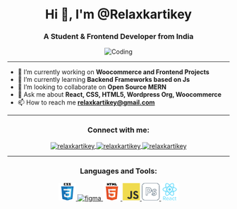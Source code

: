 <h1 align="center">Hi 👋, I'm @Relaxkartikey</h1>
<h3 align="center">A Student & Frontend Developer from India</h3>

<p align="center">
  <img src="https://user-images.githubusercontent.com/34984526/126812572-fd218473-2f42-4c9d-81f8-59d7db3ae9a4.gif" alt="Coding" width="400" height="300"/>
</p>

---

- 🔭 I’m currently working on **Woocommerce and Frontend Projects**
- 🌱 I’m currently learning **Backend Frameworks based on Js**
- 👯 I’m looking to collaborate on **Open Source MERN**
- 💬 Ask me about **React, CSS, HTML5, Wordpress Org, Woocommerce**
- 📫 How to reach me **relaxkartikey@gmail.com**

---

<h3 align="center">Connect with me:</h3>
<p align="center">
  <a href="https://twitter.com/relaxkartikey" target="_blank">
    <img align="center" src="https://raw.githubusercontent.com/rahuldkjain/github-profile-readme-generator/master/src/images/icons/Social/twitter.svg" alt="relaxkartikey" height="30" width="40" />
  </a>
  <a href="https://linkedin.com/in/relaxkartikey" target="_blank">
    <img align="center" src="https://raw.githubusercontent.com/rahuldkjain/github-profile-readme-generator/master/src/images/icons/Social/linked-in-alt.svg" alt="relaxkartikey" height="30" width="40" />
  </a>
  <a href="https://www.behance.net/relaxkartikey" target="_blank">
    <img align="center" src="https://raw.githubusercontent.com/rahuldkjain/github-profile-readme-generator/master/src/images/icons/Social/behance.svg" alt="relaxkartikey" height="30" width="40" />
  </a>
</p>

---

<h3 align="center">Languages and Tools:</h3>
<p align="center">
  <a href="https://www.w3schools.com/css/" target="_blank" rel="noreferrer">
    <img src="https://raw.githubusercontent.com/devicons/devicon/master/icons/css3/css3-original-wordmark.svg" alt="css3" width="40" height="40"/>
  </a>
  <a href="https://www.figma.com/" target="_blank" rel="noreferrer">
    <img src="https://www.vectorlogo.zone/logos/figma/figma-icon.svg" alt="figma" width="40" height="40"/>
  </a>
  <a href="https://www.w3.org/html/" target="_blank" rel="noreferrer">
    <img src="https://raw.githubusercontent.com/devicons/devicon/master/icons/html5/html5-original-wordmark.svg" alt="html5" width="40" height="40"/>
  </a>
  <a href="https://developer.mozilla.org/en-US/docs/Web/JavaScript" target="_blank" rel="noreferrer">
    <img src="https://raw.githubusercontent.com/devicons/devicon/master/icons/javascript/javascript-original.svg" alt="javascript" width="40" height="40"/>
  </a>
  <a href="https://www.photoshop.com/en" target="_blank" rel="noreferrer">
    <img src="https://raw.githubusercontent.com/devicons/devicon/master/icons/photoshop/photoshop-line.svg" alt="photoshop" width="40" height="40"/>
  </a>
  <a href="https://reactjs.org/" target="_blank" rel="noreferrer">
    <img src="https://raw.githubusercontent.com/devicons/devicon/master/icons/react/react-original-wordmark.svg" alt="react" width="40" height="40"/>
  </a>
</p>
